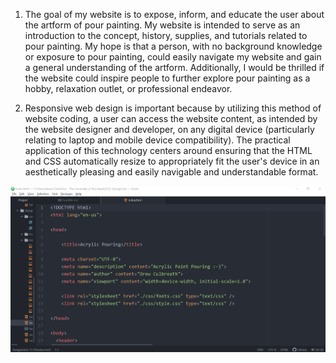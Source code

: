 1. The goal of my website is to expose, inform, and educate the user about the artform of pour painting. My website is intended to serve as an introduction to the concept, history, supplies, and tutorials related to pour painting. My hope is that a person, with no background knowledge or exposure to pour painting, could easily navigate my website and gain a general understanding of the artform. Additionally, I would be thrilled if the website could inspire people to further explore pour painting as a hobby, relaxation outlet, or professional endeavor.

2. Responsive web design is important because by utilizing this method of website coding, a user can access the website content, as intended by the website designer and developer, on any digital device (particularly relating to laptop and mobile device compatibility). The practical application of this technology centers around ensuring that the HTML and CSS automatically resize to appropriately fit the user's device in an aesthetically pleasing and easily navigable and understandable format.

![Atom_Assignment_13_D_Index Screenshot](./Images/Website-Screenshot.PNG)

